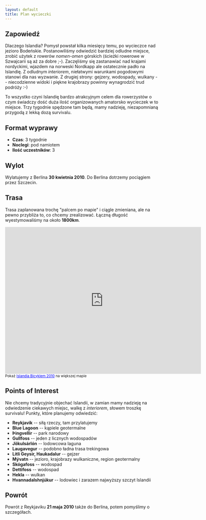 ```yaml
---
layout: default
title: Plan wycieczki
---
```


## Zapowiedź
Dlaczego Islandia? Pomysł powstał kilka miesięcy temu, po wycieczce nad jezioro
Bodeńskie. Postanowiliśmy odwiedzić bardziej odludne miejsce, zrobić użytek z
rowerów _nomen-omen_ górskich (ścieżki rowerowe w Szwajcarii są aż za dobre ;-).
Zaczęliśmy się zastanawiać nad krajami nordyckimi, wjazdem na norweski Nordkapp
ale ostatecznie padło na Islandię. Z odludnym _interiorem_, niełatwymi warunkami
pogodowymi stanowi dla nas wyzwanie.  Z drugiej strony: gejzery, wodospady,
wulkany -- niecodzienne widoki i piękne krajobrazy powinny wynagrodzić trud
podróży :-)

To wszystko czyni Islandię bardzo atrakcyjnym celem dla rowerzystów o czym
świadczy dość duża ilość organizowanych amatorsko wycieczek w to miejsce. Trzy
tygodnie spędzone tam będą, mamy nadzieję, niezapomnianą przygodą z lekką dozą
survivalu.

## Format wyprawy
* **Czas**: 3 tygodnie
* **Noclegi**: pod namiotem
* **Ilość uczestników**: 3

## Wylot
Wylatujemy z Berlina **30 kwietnia 2010**. Do Berlina dotrzemy pociągiem przez
Szczecin.

## Trasa
Trasa zaplanowana trochę "palcem po mapie" i ciągle zmieniana, ale na pewno
przybliża to, co chcemy zrealizować.  Łączną długość wyestymowaliśmy na około
**1800km**.

<div>
<!-- <object width="425" height="350" frameborder="0" scrolling="no" marginheight="0" marginwidth="0" data="http://maps.google.com/maps/ms?ie=UTF8&amp;hl=pl&amp;msa=0&amp;msid=114508869251861488154.0004837bd750e44d9d7ab&amp;ll=65.476508,-18.566895&amp;spn=3.012124,10.089701&amp;output=embed"></object> -->
<!-- <br /> -->
<!-- <small>Pokaż <a href="http://maps.google.com/maps/ms?ie=UTF8&amp;hl=pl&amp;t=p&amp;msa=0&amp;msid=114508869251861488154.0004837bd750e44d9d7ab&amp;ll=65.044333,-18.500977&amp;spn=4.360992,19.665527&amp;source=embed" style="color:#0000FF;text-align:left">Islandia Bicyklem 2010</a> na większej mapie</small> -->
<iframe width="640" height="480" frameborder="0" scrolling="no" marginheight="0" marginwidth="0" src="http://maps.google.com/maps/ms?ie=UTF8&amp;hl=pl&amp;msa=0&amp;msid=114508869251861488154.0004837bd750e44d9d7ab&amp;ll=65.007224,-18.544922&amp;spn=4.460137,14.0625&amp;t=p&amp;z=6&amp;output=embed">
	
</iframe>
<br/>
<small>Pokaż <a href="http://maps.google.com/maps/ms?ie=UTF8&amp;hl=pl&amp;msa=0&amp;msid=114508869251861488154.0004837bd750e44d9d7ab&amp;ll=65.007224,-18.544922&amp;spn=4.460137,14.0625&amp;t=p&amp;z=6&amp;source=embed" style="color:#0000FF;text-align:left">Islandia Bicyklem 2010</a> na większej mapie</small>
</div>

## Points of Interest
Nie chcemy tradycyjnie objechać Islandii, w zamian mamy nadzieję na odwiedzenie
ciekawych miejsc, walkę z _interiorem_, słowem troszkę survivalu! Punkty, które
planujemy odwiedzić:

 * **Reykjavik** -- siłą rzeczy, tam przylatujemy
 * **Blue Lagoon** -- kąpiele geotermalne
 * **Þingvellir** -- park narodowy
 * **Gullfoss** -- jeden z licznych wodospadów
 * **Jökulsárlón** -- lodowcowa laguna
 * **Laugavegur** -- podobno ładna trasa trekingowa
 * **Litli Geysir, Haukadalur** -- gejzer
 * **Mývatn** -- jezioro, krajobrazy wulkaniczne, region geotermalny
 * **Skógafoss** -- wodospad
 * **Dettifoss** -- wodospad
 * **Hekla** -- wulkan
 * **Hvannadalshnjúkur** -- lodowiec i zarazem najwyższy szczyt Islandii

## Powrót
Powrót z Reykjaviku **21 maja 2010** także do Berlina, potem pomyślimy o
szczegółach.
